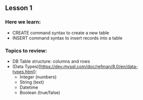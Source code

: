 ## Lesson 1

### Here we learn:
- CREATE command syntax to create a new table
- INSERT command syntax to insert records into a table

### Topics to review:
- DB Table structure: columns and rows
- (Data Types)[https://dev.mysql.com/doc/refman/8.0/en/data-types.html]:
  - Integer (numbers)
  - String (text)
  - Datetime
  - Boolean (true/false)
